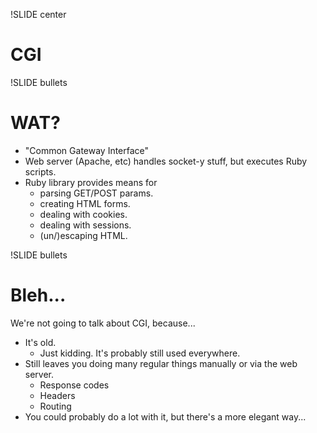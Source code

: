 !SLIDE center
# CGI

!SLIDE bullets
# WAT?

* "Common Gateway Interface"
* Web server (Apache, etc) handles socket-y stuff, but executes Ruby scripts.
* Ruby library provides means for
    * parsing GET/POST params.
    * creating HTML forms.
    * dealing with cookies.
    * dealing with sessions.
    * (un/)escaping HTML.

!SLIDE bullets
# Bleh...

We're not going to talk about CGI, because...

* It's old.
    * Just kidding.  It's probably still used everywhere.
* Still leaves you doing many regular things manually or via the web server.
    * Response codes
    * Headers
    * Routing
* You could probably do a lot with it, but there's a more elegant way...
